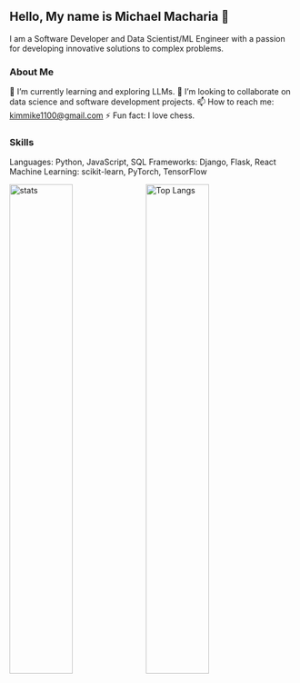 ## Hello, My name is Michael Macharia 👋
I am a Software Developer and Data Scientist/ML Engineer with a passion for developing innovative solutions to complex problems.

### About Me
🌱 I’m currently learning and exploring LLMs.
👯 I’m looking to collaborate on data science and software development projects.
📫 How to reach me: kimmike1100@gmail.com
⚡ Fun fact: I love chess.

### Skills
Languages: Python, JavaScript, SQL
Frameworks: Django, Flask, React
Machine Learning: scikit-learn, PyTorch, TensorFlow


<img alt="stats" align="left" width ="47%" src="https://github-readme-stats.vercel.app/api?username=Mickmacha&show_icons=true">

<img alt="Top Langs" align="left" width ="47%" src= "https://github-readme-stats.vercel.app/api/top-langs/?username=Mickmacha&layout=compact">



